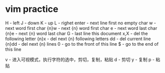 # vim practice
H - left 
J - down
K - up
L - righet
enter - next line first no empty char
w - next word first char
{n}w - next {n} word first char
e - next word last char
{n}e - next {n} word last char
G - last line this document
x,X - del the following letter
{n}x - del next {n} following letters
dd - del current line
{n}dd - del next {n} lines
0 - go to the front of this line
$ - go to the end of this line



v - 进入可视模式，执行字符的选中，剪切，复制，粘贴
d - 剪切
y - 复制
p - 粘贴
